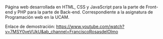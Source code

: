 Página web desarrollada en HTML, CSS y JavaScript para la parte de Front-end y PHP para la parte de Back-end. Correspondiente a la asignatura de Programación web en la UCAM.

Enlace de demostración: https://www.youtube.com/watch?v=7MSY0veVUkU&ab_channel=FranciscoRosasdelOlmo
